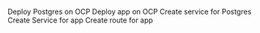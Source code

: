 Deploy Postgres on OCP
Deploy app on OCP
Create service for Postgres
Create Service for app
Create route for app
